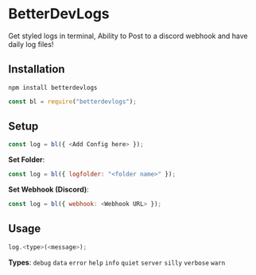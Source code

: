 # BetterDevLogs
Get styled logs in terminal, Ability to Post to a discord webhook and have daily log files!



## Installation
`npm install betterdevlogs`

```js
const bl = require("betterdevlogs");
```

## Setup 

```js
const log = bl({ <Add Config here> });
```

**Set Folder**: 
```js
const log = bl({ logfolder: "<folder name>" });
```

**Set Webhook (Discord)**:
```js
const log = bl({ webhook: <Webhook URL> });
```

## Usage

```js
log.<type>(<message>);
```

**Types**:
`debug`
`data`
`error`
`help`
`info`
`quiet`
`server`
`silly`
`verbose`
`warn`
